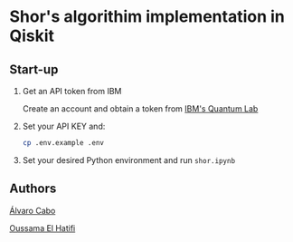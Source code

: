 # Shor's algorithim implementation in Qiskit

## Start-up

1. Get an API token from IBM

   Create an account and obtain a token from [IBM's Quantum Lab](https://quantum.ibm.com/)

2. Set your API KEY and:

   ```bash
   cp .env.example .env
   ```

3. Set your desired Python environment and run `shor.ipynb`

## Authors

[Álvaro Cabo](https://github/0xCAB0)

[Oussama El Hatifi](https://github.com/ouhat)
